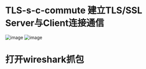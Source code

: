 # TLS-s-c-commute  建立TLS/SSL Server与Client连接通信
![image](https://github.com/Hannah-ymc/TLS-s-c-commute/assets/68136165/f4caa3df-aa7b-4f8c-996a-e3010a7b7d58)
![image](https://github.com/Hannah-ymc/TLS-s-c-commute/assets/68136165/22399f31-7123-4d92-8e1d-aeee3d02fc85)
# 打开wireshark抓包
